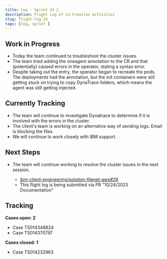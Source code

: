 ```yaml
---
title: Log - Sprint 24 🛫
description: Flight Log of Co-Creation Activities
slug: flight-log-24
tags: [log, sprint ]
---
```


## Work in Progress
- Today the team continued to troubleshoot the cluster issues.
- The team tried adding the oneagent annotation to the CR and that (potentially) caused errors in the operator, stating a syntax error.
- Despite taking out the entry, the operator began to recreate the pods. The deployments had the annotation, but the init containers were still getting stuck on trying to copy DynaTrace folders, which means the agent was still getting injected.
## Currently Tracking
- The team will continue to investigate Dynatrace to determine if it is involved with the errors in the cluster.  
- The client's team is working on an alternative way of sending logs. Email is blocking the files.
- We will continue to work closely with IBM support.
## Next Steps
- The team will continue working to resolve the cluster issues in the next session.
  
    - [ibm-client-engineering/solution-filenet-aws#29](https://zenhub.ibm.com/workspaces/st5-action-information-center-64343620d0cfd0000f03a114/issues/ibm-client-engineering/solution-filenet-aws/29)
    - This flight log is being submitted via PR "10/24/2023 Documentation"

## Tracking
**Cases open: 2**
  - Case TS014348824
  - Case TS014370797
  
**Cases closed: 1**
  - Case TS014232963